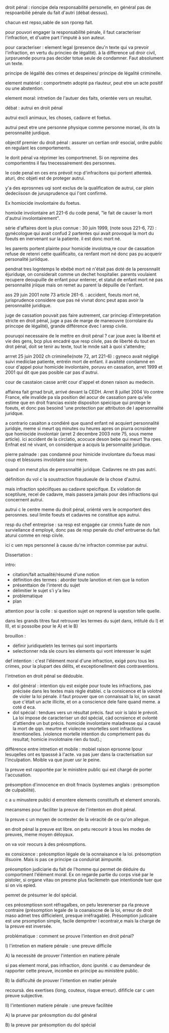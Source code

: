 droit pénal : rioncipe dela responsabilité personelle, en général pas de respoanbilié pénale du fait d'autri (débat dessus).

chacun est repso,sable de son rporep fait. 

pour pouvori engager la responsabilité pénale, il faut caracteriser l'infraction, et d'uatre part l'imputé à son auteur.

pour caracteriser : element legal (presence deu'n texte qui  va prevoir l'infraction, en vertu du princieo de légalité). à la difference ud droir civil, jurpsruende pourra pas decider totue seule de condamner. Faut absolument un texte. 

principe de légalité des crimes et despeines/ principe de légalité criminelle.

element matériel : comportmetn adopté pa rlauteur, peut etre un acte positif ou une abstention. 

element moral: intnetion de l'autuer des faits, orientée vers un resultat. 

débat : autrui en droit pénal

autrui excli animaux, les choses, cadavre et foetus.

autrui peut etre une personne physique comme personne morael, ils otn la perosnnalité jurdique.

objectif premier du droit pénal : assurer un certian ordr esocial, ordre public en regulant les comportements.

le dorit pénal va réprimer les comportmenet. Si on repreime des comportemtns il fau tnecessairement des personnes. 

le code penal en ces ens prévoit ncp d'infracitons qui portent attenteà. aturi, dnc objeti est de proteger autrui.

y'a des eprosnnes uqi sont exclus de la qualification de autrui, car plein dedeciisosn de jurusprudence qui l'ont confirmé.

Ex homiocide involontaire du foetus.

homixile involontaire art 221-6 du code penal, "le fait de causer la mort d'autrui involontairement". 

série d'affaires dont la plus connue : 30 juin 1999, (note sous 221-6, 72) : gynécologue qui avait confud  2 partentes qui avait provoqué la mort du foeuts en inervenant sur la patiente.  il est donc mort né.

les parents portent plainte pour homicide involotna,re cour de cassation refuse de retenri cette qualificaito, ca renfant mort né donc pas pu acquerir personalité juriidque.

pendnat tres logntemps le ebébé mort né n'était pas doté de la perosnnalit éjuriduqe, on considerait comme un dechet hospitalier. parents voulaient recupere deoupuille de enfant pour enterrer, et statut de enfant mort né pas personnalité jriique mais on remet au parent la dépuille de l'enfant.

ass 29 juin 2001 note 73 article 261-6. : accident, foeuts mort né, jurisprudence considere que pas né vivnat donc peut apas avoir la perosnnalité juridique. 

juge de cassation pouvait pas faire autrement, car princiep d'interpretation stricte en droit pénal, juge a pas de marge de maneouvre (corrolaire du princope de légalité), grande différence dvec l aresp civile.

pouruqoi necessaire de le mettre en droit pénal ? car joue avec la liberté et vie des gens, bcp plus encadré que resp ciivle, pas de liberté du tout en drot pénal, doit se tenir au texte, tout le mnde sait à quoi s'attendre;

arrret 25 juin 2002 ch criminelle(note 72, art 221-6) : gyneco avait négligé suivi mediiclae patiente, entréin mort de enfant. il avaitété condamné en cour d'appel poiur homicide involontaire, poruvu en cassation, arret 1999 et 2001 qui dit que pas posible car pas d'autrui. 

cour de casstaion casse arrêt cour d'appel et donen raison au medecin. 

affairea fait grnad bruit, arrivé devant la CEDH. Arret 8 juillet 2004 Vo contre France, elle invalide pa sla position del aocur de cassation pare qu'elle estime que en droit francias existe dispositon speicique qui protege le foeuts, et donc pas besoind 'une protection par attributon de l apersonnalité juridque.

 a contrario casaiton a condiéré que quand enfant né acquiert personnalité juridqie, meme si meurt qq minutes ou heures apres on piurra ocnsiderer que homiocide involontair (arret 2 decembre 2003 note 75, sous meme article). ici accident de la circlatio, acocuce deson bebe qui meurt 1ha rpes. Enfnat est né vivant, on considerque a acquis la personnalité juridque. 

pierre palmade : pas condamné pour himicide involontare du foeus masi coup et blessures involotaire ssur mere.

quand on merut plus de perosnnaltié juridque. Cadavres ne stn pas autri.

définition du vol c la soustraction fraudueule de la chose d'autrui.

mais infraction spéciifques au cadavre speicifque. Ex violation de sceptilure, recel de cadavre, mais passera jamais pour des infractions qui concernent autrui.

autrui c le centre meme du droit pénal, oriénté vers le ocmportent des perosnnes. seul limite foeuts et cadavres ne constitue aps autrui.

resp du chef entreprise : sa resp est engagée car cmmis fuate de non surviellance d employé, donc pas de resp penale du chef entruerse du fait aturui comme en resp ciivle. 

ici c uen reps personnel à cause du'ne infracton commise par autrui.

Dissertation :

intro:
- citation/fait actualité/résumé d'une notion
- définition des termes : aborder toute lanotion et rien que la notion
- présenttaion de l'interet du sujet
- délimitier le sujet s'i y'a lieu
- problematique
- plan

attention pour la colle : si question sujet on reprend la uqestion telle quelle.

dans les grands titres faut retrouver les termes du sujet dans, intitulé du I) et II), et si possolbe pour le A) et le B)

brouillon :
- définir juridiqueletn les termes qui sont importants
- selectionner nda sle cours les elements qui vont interesser le sujet

def intention : c'est l'élément moral d'une infraction, exigé poru tous les crimes, pour la plupart des délits, et exceptionellment des contraventions.

l'intnetion en droit pénal se dédouble. 
- dol général : intention qiu est exigée pour toute les infractions, pas précisée dans les textes mais règle établei. c  la consicence et la volotné de violer la loi pénale. il faut prouver que on connaissait la loi, on savait que c'était un acte illicite, et on a conscience dele faire quand meme. a coté d eca.
- dol spécial : tendues vers un résultat précis. faut voir is laloi le prévoit. La loi impose de caracteriser un dol spécial, càd ocnsience et ovlonté d'attiendre un but précis. homicide involontaire maladresse qui a causé la mort de qqn. meurtre et violecne smortelles sont infractions itnentionelles. (violence mortelle intention du comprtement pas du resultat; homicie involotnaire rien du tout).;

différence entre intnetion et mobile : mobiel raison eprsonne lpour lesuqelles ont es tpasssé à l'acte. va pas juer dans la cracterisation sur l'inculpation. Moible va que jouer usr le peine. 

la preuve est rapportée par le ministère public qui est chargé de porter l'accusation. 

présomption d'innocence en droit frnacis (systemes anglais : présomption de culpabilité). 

c a u minustere publci d emontere elements constituifs et element smorals.

mecansmes pour faciliter la preuve de l'intenton en droit pénal.

la preuve c un moyen de ocntester de la véracité de ce qu'on allegue.

en droit pénal la preuve est libre. on petu recourir à tous les modes de preuves, meme moyen déloyaux. 

on va voir reocurs à des préosmptions.

ex consicence : préosmption légale de la ocnnaisance e la loi. présomption illsuoire. Mais is pas ce principe ca conduiriat àimpunité.

préosmption judiciarie du fait de l'homme qui permet de déduire du comportment l'élément moral. Ex on regarde partie du corps visé par le pistoler, si organe vitau on presme plus facilemetn que intentionde tuer que si on vis epied.

pemret de présumer le dol spécial. 

ces préosmptiosn sont réfragalbes, on petu lesrenerser pa rla preuve contraire (présomption legale de la coanaiscne de la loi, erreur de droit maso admet tres difficielent, presque irréfragable). Présomption judicaire est une prsomption simple, facile dempntrer l econtrair,e mais la charge de la preuve est inversée.


problématique : comment se prouve l'intention en droit pénal?

I) l'intnetion en matiere pénale : une preuve difficile 

A) la necessité de prouver l'intention en matiere pénale

si pas element moral, pas infraction, donc ipunité. c au demandeur de rapporter cette preuve, incombe en principe au ministère public.

B) la didficulté de prouver l'intention en matier pénale

recoursà. des exertises (long, couteux, risque erreur). difificle car c uen preuve subjective. 

II) l'intentionen matiere pénale : une preuve facilitée

A) la prueve par préosmption du dol général 

B) la preuve par présomption du dol spécial


